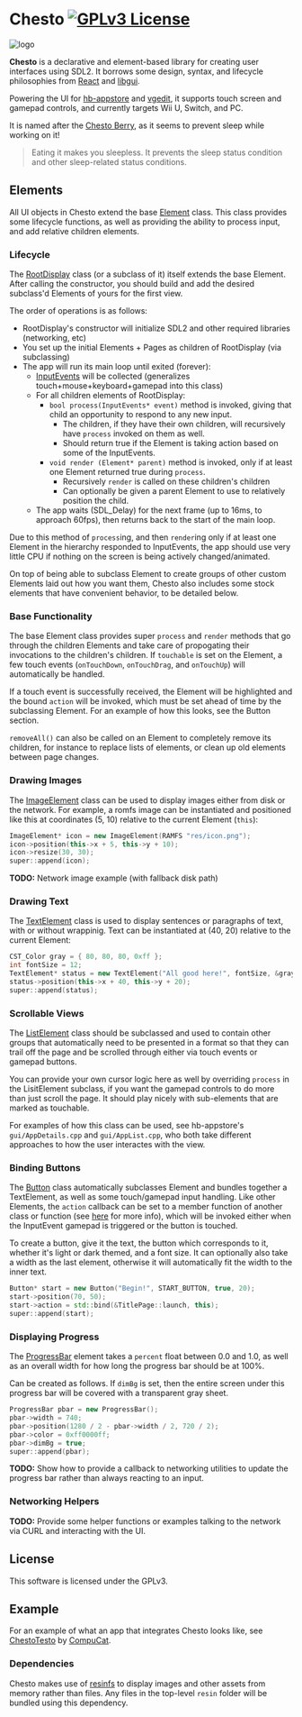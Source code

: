 # Chesto [![GPLv3 License](https://img.shields.io/badge/license-GPLv3-blue.svg?style=flat-square)](https://opensource.org/licenses/GPL-3.0)

![logo](logo.png)

**Chesto** is a declarative and element-based library for creating user interfaces using SDL2. It borrows some design, syntax, and lifecycle philosophies from [React](https://github.com/facebook/react) and [libgui](https://github.com/Maschell/libgui).

Powering the UI for [hb-appstore](https://github.com/vgmoose/hb-appstore) and [vgedit](https://github.com/vgmoose/vgedit), it supports touch screen and gamepad controls, and currently targets Wii U, Switch, and PC.

It is named after the [Chesto Berry](https://bulbapedia.bulbagarden.net/wiki/Chesto_Berry), as it seems to prevent sleep while working on it!

> Eating it makes you sleepless. It prevents the sleep status condition and other sleep-related status conditions.

## Elements
All UI objects in Chesto extend the base [Element](src/Element.hpp) class. This class provides some lifecycle functions, as well as providing the ability to process input, and add relative children elements.

### Lifecycle
The [RootDisplay](src/RootDisplay.hpp) class (or a subclass of it) itself extends the base Element. After calling the constructor, you should build and add the desired subclass'd Elements of yours for the first view.

The order of operations is as follows:
- RootDisplay's constructor will initialize SDL2 and other required libraries (networking, etc)
- You set up the initial Elements + Pages as children of RootDisplay (via subclassing)
- The app will run its main loop until exited (forever):
    - [InputEvents](src/InputEvents.hpp) will be collected (generalizes touch+mouse+keyboard+gamepad into this class)
    - For all children elements of RootDisplay:
        - `bool process(InputEvents* event)` method is invoked, giving that child an opportunity to respond to any new input.
            - The children, if they have their own children, will recursively have `process` invoked on them as well.
            - Should return true if the Element is taking action based on some of the InputEvents.
        - `void render (Element* parent)` method is invoked, only if at least one Element returned true during  `process`.
            - Recursively `render` is called on these children's children
            - Can optionally be given a parent Element to use to relatively position the child.
    - The app waits (SDL_Delay) for the next frame (up to 16ms, to approach 60fps), then returns back to the start of the main loop.

Due to this method of `process`ing, and then `render`ing only if at least one Element in the hierarchy responded to InputEvents, the app should use very little CPU if nothing on the screen is being actively changed/animated.

On top of being able to subclass Element to create groups of other custom Elements laid out how you want them, Chesto also includes some stock elements that have convenient behavior, to be detailed below.

### Base Functionality
The base Element class provides super `process` and `render` methods that go through the children Elements and take care of propogating their invocations to the children's children. If `touchable` is set on the Element, a few touch events (`onTouchDown`, `onTouchDrag`, and `onTouchUp`) will automatically be handled.

If a touch event is successfully received, the Element will be highlighted and the bound `action` will be invoked, which must be set ahead of time by the subclassing Element. For an example of how this looks, see the Button section.

`removeAll()` can also be called on an Element to completely remove its children, for instance to replace lists of elements, or clean up old elements between page changes.

### Drawing Images
The [ImageElement](src/ImageElement.hpp) class can be used to display images either from disk or the network. For example, a romfs image can be instantiated and positioned like this at coordinates (5, 10) relative to the current Element (`this`):

```C++
ImageElement* icon = new ImageElement(RAMFS "res/icon.png");
icon->position(this->x + 5, this->y + 10);
icon->resize(30, 30);
super::append(icon);
```

**TODO:** Network image example (with fallback disk path)

### Drawing Text
The [TextElement](src/TextElement.hpp) class is used to display sentences or paragraphs of text, with or without wrappinig. Text can be instantiated at (40, 20) relative to the current Element:

```C++
CST_Color gray = { 80, 80, 80, 0xff };
int fontSize = 12;
TextElement* status = new TextElement("All good here!", fontSize, &gray);
status->position(this->x + 40, this->y + 20);
super::append(status);
```

### Scrollable Views
The [ListElement](src/ListElement.hpp) class should be subclassed and used to contain other groups that automatically need to be presented in a format so that they can trail off the page and be scrolled through either via touch events or gamepad buttons.

You can provide your own cursor logic here as well by overriding `process` in the LisitElement subclass, if you want the gamepad controls to do more than just scroll the page. It should play nicely with sub-elements that are marked as touchable.

For examples of how this class can be used, see hb-appstore's `gui/AppDetails.cpp` and `gui/AppList.cpp`, who both take different approaches to how the user interactes with the view.

### Binding Buttons
The [Button](src/Button.hpp) class automatically subclasses Element and bundles together a TextElement, as well as some touch/gamepad input handling. Like other Elements, the `action` callback can be set to a member function of another class or function (see [here](https://stackoverflow.com/questions/14189440/c-class-member-callback-simple-examples) for more info), which will be invoked either when the InputEvent gamepad is triggered or the button is touched.

To create a button, give it the text, the button which corresponds to it, whether it's light or dark themed, and a font size. It can optionally also take a width as the last element, otherwise it will automatically fit the width to the inner text.

```C++
Button* start = new Button("Begin!", START_BUTTON, true, 20);
start->position(70, 50);
start->action = std::bind(&TitlePage::launch, this);
super::append(start);
```

### Displaying Progress
The [ProgressBar](src/ProgressBar.hpp) element takes a `percent` float between 0.0 and 1.0, as well as an overall width for how long the progress bar should be at 100%.

Can be created as follows. If `dimBg` is set, then the entire screen under this progress bar will be covered with a transparent gray sheet.

```C++
ProgressBar pbar = new ProgressBar();
pbar->width = 740;
pbar->position(1280 / 2 - pbar->width / 2, 720 / 2);
pbar->color = 0xff0000ff;
pbar->dimBg = true;
super::append(pbar);
```

**TODO:** Show how to provide a callback to networking utilities to update the progress bar rather than always reacting to an input.

### Networking Helpers

**TODO:** Provide some helper functions or examples talking to the network via CURL and interacting with the UI.

## License
This software is licensed under the GPLv3.

## Example
For an example of what an app that integrates Chesto looks like, see [ChestoTesto](https://gitlab.com/4TU/chestotesto) by [CompuCat](https://compucat.me).

### Dependencies
Chesto makes use of [resinfs](https://github.com/fortheusers/resinfs) to display images and other assets from memory rather than files. Any files in the top-level `resin` folder will be bundled using this dependency.
